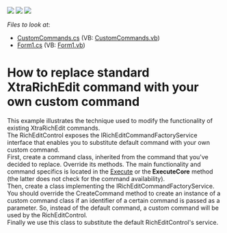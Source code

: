 <!-- default badges list -->
![](https://img.shields.io/endpoint?url=https://codecentral.devexpress.com/api/v1/VersionRange/128611024/10.1.4%2B)
[![](https://img.shields.io/badge/Open_in_DevExpress_Support_Center-FF7200?style=flat-square&logo=DevExpress&logoColor=white)](https://supportcenter.devexpress.com/ticket/details/E2224)
[![](https://img.shields.io/badge/📖_How_to_use_DevExpress_Examples-e9f6fc?style=flat-square)](https://docs.devexpress.com/GeneralInformation/403183)
<!-- default badges end -->
<!-- default file list -->
*Files to look at*:

* [CustomCommands.cs](./CS/CustomCommand/CustomCommands.cs) (VB: [CustomCommands.vb](./VB/CustomCommand/CustomCommands.vb))
* [Form1.cs](./CS/CustomCommand/Form1.cs) (VB: [Form1.vb](./VB/CustomCommand/Form1.vb))
<!-- default file list end -->
# How to replace standard XtraRichEdit command with your own custom command


<p>This example illustrates the technique used to modify the functionality of existing XtraRichEdit commands.<br />
The RichEditControl exposes the IRichEditCommandFactoryService interface that enables you to substitute default command with your own custom command. <br />
First, create a command class, inherited from the command that you've decided to replace. Override its methods. The main functionality and command specifics  is located in the <a href="http://documentation.devexpress.com/#CoreLibraries/DevExpressUtilsCommandsCommand_Executetopic">Execute</a> or the<strong> ExecuteCore</strong> method (the latter does not check for the command availability). <br />
Then, create a class implementing the IRichEditCommandFactoryService. You should override the CreateCommand method to create an instance of a custom command class if an identifier of a certain command is passed as a parameter. So, instead of the default command, a custom command will be used by the RichEditControl.<br />
Finally we use this class to substitute the default RichEditControl's service.</p>

<br/>



